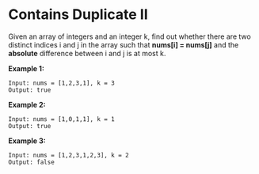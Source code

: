 # Contains Duplicate II

Given an array of integers and an integer k, find out whether there are two distinct indices i and j in the array such that __nums[i] = nums[j]__ and the __absolute__ difference between i and j is at most k.

__Example 1:__

```pseudo
Input: nums = [1,2,3,1], k = 3
Output: true
```

__Example 2:__

```pseudo
Input: nums = [1,0,1,1], k = 1
Output: true
```

__Example 3:__

```pseudo
Input: nums = [1,2,3,1,2,3], k = 2
Output: false
```